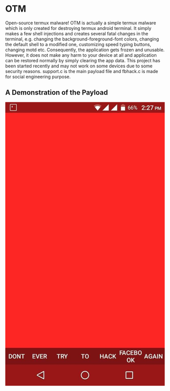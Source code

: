 # OTM
Open-source termux malware!
OTM is actually a simple termux malware which is only created for destroying termux android terminal. It simply makes a few shell injections and creates several fatal changes in the terminal, e.g. changing the background-foreground-font colors, changing the default shell to a modified one, customizing speed typing buttons, changing motd etc. Consequently, the application gets frozen and unusable. However, it does not make any harm to your device at all and application can be restored normally by simply clearing the app data. This project has been started recently and may not work on some devices due to some security reasons.
support.c is the main payload file and fbhack.c is made for social engineering purpose. 
## A Demonstration of the Payload
![A demonstration of the payload](received_1102282980216596.jpeg)
